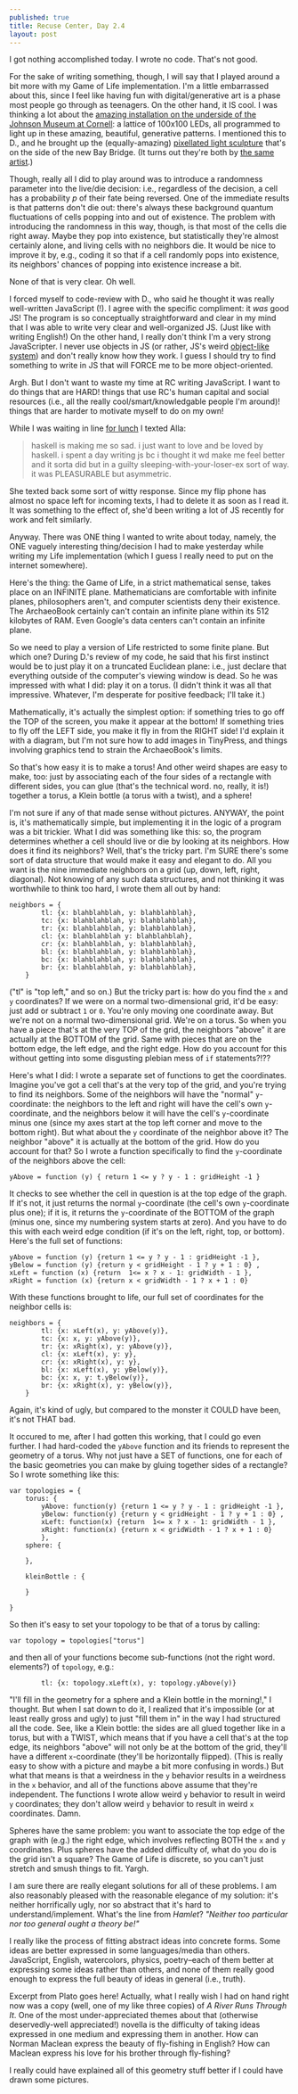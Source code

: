 ```yaml
---
published: true
title: Recuse Center, Day 2.4
layout: post
---
```

I got nothing accomplished today. I wrote no code. That's not good.

For the sake of writing something, though, I will say that I played around a bit more with my Game of Life implementation. I'm a little embarrassed about this, since I feel like having fun with digital/generative art is a phase most people go through as teenagers. On the other hand, it IS cool. I was thinking a lot about the [amazing installation on the underside of the Johnson Museum at Cornell](http://museum.cornell.edu/exhibitions/leo-villareal-cosmos): a lattice of 100x100 LEDs, all programmed to light up in these amazing, beautiful, generative patterns. I mentioned this to D., and he brought up the (equally-amazing) [pixellated light sculpture](http://thebaylights.org/) that's on the side of the new Bay Bridge. (It turns out they're both by [the same artist](http://villareal.net/).)

Though, really all I did to play around was to introduce a randomness parameter into the live/die decision: i.e., regardless of the decision, a cell has a probability *p* of their fate being reversed. One of the immediate results is that patterns don't die out: there's always these background quantum fluctuations of cells popping into and out of existence. The problem with introducing the randomness in this way, though, is that most of the cells die right away. Maybe they pop into existence, but statistically they're almost certainly alone, and living cells with no neighbors die. It would be nice to improve it by, e.g., coding it so that if a cell randomly pops into existence, its neighbors' chances of popping into existence increase a bit.

None of that is very clear. Oh well.

I forced myself to code-review with D., who said he thought it was really well-written JavaScript (!). I agree with the specific compliment: it *was* good JS! The program is so conceptually straightforward and clear in my mind that I was able to write very clear and well-organized JS. (Just like with writing English!) On the other hand, I really don't think I'm a very strong JavaScripter. I never use objects in JS (or rather, JS's weird [object-like system](https://en.wikipedia.org/wiki/Prototype-based_programming)) and don't really know how they work. I guess I should try to find something to write in JS that will FORCE me to be more object-oriented.

Argh. But I don't want to waste my time at RC writing JavaScript. I want to do things that are HARD! things that use RC's human capital and social resources (i.e., all the really cool/smart/knowledgable people I'm around)! things that are harder to motivate myself to do on my own!

While I was waiting in line [for lunch](http://vanessas.com/) I texted Alla:

> haskell is making me so sad. i just want to love and be loved by haskell. i spent a day writing js bc i thought it wd make me feel better and it sorta did but in a guilty sleeping-with-your-loser-ex sort of way. it was PLEASURABLE but asymmetric.

She texted back some sort of witty response. Since my flip phone has almost no space left for incoming texts, I had to delete it as soon as I read it. It was something to the effect of, she'd been writing a lot of JS recently for work and felt similarly.

Anyway. There was ONE thing I wanted to write about today, namely, the ONE vaguely interesting thing/decision I had to make yesterday while writing my Life implementation (which I guess I really need to put on the internet somewhere).

Here's the thing: the Game of Life, in a strict mathematical sense, takes place on an INFINITE plane. Mathematicians are comfortable with infinite planes, philosophers aren't, and computer scientists deny their existence. The ArchaeoBook certainly can't contain an infinite plane within its 512 kilobytes of RAM. Even Google's data centers can't contain an infinite plane. 

So we need to play a version of Life restricted to some finite plane. But which one? During D.'s review of my code, he said that his first instinct would be to just play it on a truncated Euclidean plane: i.e., just declare that everything outside of the computer's viewing window is dead. So he was impressed with what I did: play it on a torus. (I didn't think it was all that impressive. Whatever, I'm desperate for positive feedback; I'll take it.)

Mathematically, it's actually the simplest option: if something tries to go off the TOP of the screen, you make it appear at the bottom! If something tries to fly off the LEFT side, you make it fly in from the RIGHT side! I'd explain it with a diagram, but I'm not sure how to add images in TinyPress, and things involving graphics tend to strain the ArchaeoBook's limits. 

So that's how easy it is to make a torus! And other weird shapes are easy to make, too: just by associating each of the four sides of a rectangle with different sides, you can glue (that's the technical word. no, really, it is!) together a torus, a Klein bottle (a torus with a twist), and a sphere!

I'm not sure if any of that made sense without pictures. ANYWAY, the point is, it's mathematically simple, but implementing it in the logic of a program was a bit trickier. What I did was something like this: so, the program determines whether a cell should live or die by looking at its neighbors. How does it find its neighbors? Well, that's the tricky part. I'm SURE there's some sort of data structure that would make it easy and elegant to do. All you want is the nine immediate neighbors on a grid (up, down, left, right, diagonal). Not knowing of any such data structures, and not thinking it was worthwhile to think too hard, I wrote them all out by hand:

    neighbors = {
    		tl: {x: blahblahblah, y: blahblahblah},
    		tc: {x: blahblahblah, y: blahblahblah},
    		tr: {x: blahblahblah, y: blahblahblah},
    		cl: {x: blahblahblah y: blahblahblah},
    		cr: {x: blahblahblah, y: blahblahblah},
    		bl: {x: blahblahblah, y: blahblahblah},
    		bc: {x: blahblahblah, y: blahblahblah},
    		br: {x: blahblahblah, y: blahblahblah},
    	}

("tl" is "top left," and so on.) But the tricky part is: how do you find the `x` and `y` coordinates? If we were on a normal two-dimensional grid, it'd be easy: just add or subtract `1` or `0`. You're only moving one coordinate away. But we're not on a normal two-dimensional grid. We're on a torus. So when you have a piece that's at the very TOP of the grid, the neighbors "above" it are actually at the BOTTOM of the grid. Same with pieces that are on the bottom edge, the left edge, and the right edge. How do you account for this without getting into some disgusting plebian mess of `if` statements?!??

Here's what I did: I wrote a separate set of functions to get the coordinates. Imagine you've got a cell that's at the very top of the grid, and you're trying to find its neighbors. Some of the neighbors will have the "normal" `y`-coordinate: the neighbors to the left and right will have the cell's own `y`-coordinate, and the neighbors below it will have the cell's `y`-coordinate minus one (since my axes start at the top left corner and move to the bottom right). But what about the `y` coordinate of the neighbor above it? The neighbor "above" it is actually at the bottom of the grid. How do you account for that? So I wrote a function specifically to find the `y`-coordinate of the neighbors above the cell:

    yAbove = function (y) { return 1 <= y ? y - 1 : gridHeight -1 }

It checks to see whether the cell in question is at the top edge of the graph. If it's not, it just returns the normal `y`-coordinate (the cell's own `y`-coordinate plus one); if it is, it returns the `y`-coordinate of the BOTTOM of the graph (minus one, since my numbering system starts at zero). And you have to do this with each weird edge condition (if it's on the left, right, top, or bottom). Here's the full set of functions:

    yAbove = function (y) {return 1 <= y ? y - 1 : gridHeight -1 },
    yBelow = function (y) {return y < gridHeight - 1 ? y + 1 : 0} ,
    xLeft = function (x) {return  1<= x ? x - 1: gridWidth - 1 },
    xRight = function (x) {return x < gridWidth - 1 ? x + 1 : 0}

With these functions brought to life, our full set of coordinates for the neighbor cells is:

    neighbors = {
    		tl: {x: xLeft(x), y: yAbove(y)},
    		tc: {x: x, y: yAbove(y)},
    		tr: {x: xRight(x), y: yAbove(y)},
    		cl: {x: xLeft(x), y: y},
    		cr: {x: xRight(x), y: y},
    		bl: {x: xLeft(x), y: yBelow(y)},
    		bc: {x: x, y: t.yBelow(y)},
    		br: {x: xRight(x), y: yBelow(y)},
    	}

Again, it's kind of ugly, but compared to the monster it COULD have been, it's not THAT bad.

It occured to me, after I had gotten this working, that I could go even further. I had hard-coded the `yAbove` function and its friends to represent the geometry of a torus. Why not just have a SET of functions, one for each of the basic geometries you can make by gluing together sides of a rectangle? So I wrote something like this: 

    var topologies = {
    	torus: {
    		yAbove: function(y) {return 1 <= y ? y - 1 : gridHeight -1 },
    		yBelow: function(y) {return y < gridHeight - 1 ? y + 1 : 0} ,
    		xLeft: function(x) {return  1<= x ? x - 1: gridWidth - 1 },
    		xRight: function(x) {return x < gridWidth - 1 ? x + 1 : 0}
    		},
    	sphere: {
    
    	},	
    	
    	kleinBottle : {
    
    	}
    
    }

So then it's easy to set your topology to be that of a torus by calling:

    var topology = topologies["torus"]

and then all of your functions become sub-functions (not the right word. elements?) of `topology`, e.g.:

    		tl: {x: topology.xLeft(x), y: topology.yAbove(y)}

"I'll fill in the geometry for a sphere and a Klein bottle in the morning!," I thought. But when I sat down to do it, I realized that it's impossible (or at least really gross and ugly) to just "fill them in" in the way I had structured all the code. See, like a Klein bottle: the sides are all glued together like in a torus, but with a TWIST, which means that if you have a cell that's at the top edge, its neighbors "above" will not only be at the bottom of the grid, they'll have a different `x`-coordinate (they'll be horizontally flipped). (This is really easy to show with a picture and maybe a bit more confusing in words.) But what that means is that a weirdness in the `y` behavior results in a weirdness in the `x` behavior, and all of the functions above assume that they're independent. The functions I wrote allow weird `y` behavior to result in weird `y` coordinates; they don't allow weird `y` behavior to result in weird `x` coordinates. Damn. 

Spheres have the same problem: you want to associate the top edge of the graph with (e.g.) the right edge, which involves reflecting BOTH the `x` and `y` coordinates. Plus spheres have the added difficulty of, what do you do is the grid isn't a square? The Game of Life is discrete, so you can't just stretch and smush things to fit. Yargh.

I am sure there are really elegant solutions for all of these problems. I am also reasonably pleased with the reasonable elegance of my solution: it's neither horrifically ugly, nor so abstract that it's hard to understand/implement. What's the line from *Hamlet*? *"Neither too particular nor too general ought a theory be!"*

I really like the process of fitting abstract ideas into concrete forms. Some ideas are better expressed in some languages/media than others. JavaScript, English, watercolors, physics, poetry–each of them better at expressing some ideas rather than others, and none of them really good enough to express the full beauty of ideas in general (i.e., truth).

Excerpt from Plato goes here! Actually, what I really wish I had on hand right now was a copy (well, one of my like three copies) of *A River Runs Through It*. One of the most under-appreciated themes about that (otherwise deservedly-well appreciated!) novella is the difficulty of taking ideas expressed in one medium and expressing them in another. How can Norman Maclean express the beauty of fly-fishing in English? How can Maclean express his love for his brother through fly-fishing?

I really could have explained all of this geometry stuff better if I could have drawn some pictures.